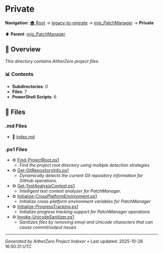 # Private

**Navigation**: [🏠 Root](../../../index.md) → [legacy-to-migrate](../../index.md) → [mig_PatchManager](../index.md) → **Private**

⬆️ **Parent**: [mig_PatchManager](../index.md)

## 📖 Overview

*This directory contains AitherZero project files.*

### 📊 Contents

- **Subdirectories**: 0
- **Files**: 7
- **PowerShell Scripts**: 6

## 📄 Files

### .md Files

- 📝 [index.md](./index.md)

### .ps1 Files

- ⚙️ [Find-ProjectRoot.ps1](./Find-ProjectRoot.ps1)
  - *Find the project root directory using multiple detection strategies*
- ⚙️ [Get-GitRepositoryInfo.ps1](./Get-GitRepositoryInfo.ps1)
  - *Dynamically detects the current Git repository information for GitHub operations.*
- ⚙️ [Get-TestAnalysisContext.ps1](./Get-TestAnalysisContext.ps1)
  - *Intelligent test context analyzer for PatchManager.*
- ⚙️ [Initialize-CrossPlatformEnvironment.ps1](./Initialize-CrossPlatformEnvironment.ps1)
  - *Initialize cross-platform environment variables for PatchManager*
- ⚙️ [Initialize-ProgressTracking.ps1](./Initialize-ProgressTracking.ps1)
  - *Initialize progress tracking support for PatchManager operations*
- ⚙️ [Invoke-UnicodeSanitizer.ps1](./Invoke-UnicodeSanitizer.ps1)
  - *Sanitizes files by removing emoji and Unicode characters that can cause commit/output issues*

---

*Generated by AitherZero Project Indexer* • Last updated: 2025-10-28 16:50:31 UTC

